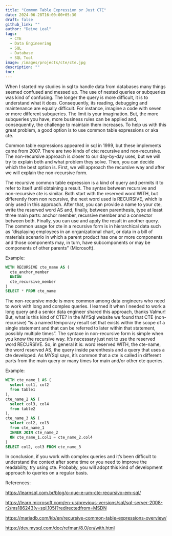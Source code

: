 ```yaml
---
title: "Common Table Expression or Just CTE"
date: 2024-06-28T16:00:00+05:30
draft: false
github_link: ""
author: "Deive Leal"
tags:
  - CTE
  - Data Engineering
  - SQL
  - Database
  - SQL Tool
image: /images/projects/cte/cte.jpg
description: ""
toc: 
---
```


When I started my studies in sql to handle data from databases many things seemed confused and messed up. The use of nested queries or subqueries was kind of confusing. The longer the query is more difficult, it is to understand what it does. Consequently, its reading, debugging and maintenance are equally difficult. For instance, imagine a code with seven or more different subqueries. The limit is your imagination. But, the more subqueries you have, more business rules can be applied and, consequently, the challenge to maintain them increases. To help us with this great problem, a good option is to use common table expressions or aka cte.

Common table expressions appeared in sql in 1999, but these implements came from 2007. There are two kinds of cte: recursive and non-recursive. The non-recursive approach is closer to our day-by-day uses, but we will try to explain both and what problem they solve. Then, you can decide which the best option is. First, we will approach the recursive way and after we will explain the non-recursive form.

The recursive common table expression is a kind of query and permits it to refer to itself until obtaining a result. The syntax between recursive and non-recursive cte is similar. Both start with the reserved word WITH, but differently from non recursive, the next word used is RECURSIVE, which is only used in this approach. After that, you can provide a name to your cte, write the reserved word AS and, finally, between parenthesis, type at least three main parts: anchor member, recursive member and a connector between both. Finally, you can use and apply the result in another query. The common usage for cte in a recursive form is in hierarchical data such as “displaying employees in an organizational chart, or data in a bill of materials scenario in which a parent product has one or more components and those components may, in turn, have subcomponents or may be components of other parents” (Microsoft).

Example:

```SQL
WITH RECURSIVE cte_name AS (
  cte_anchor_member
  UNION
  cte_recursive_member
)
SELECT * FROM cte_name
```

The non-recursive mode is more common among data engineers who need to work with long and complex queries. I learned it when I needed to work a long query and a senior data engineer shared this approach, thanks Valmur! But, what is this kind of CTE? In the MYSql website we found that CTE (non-recursive) “is a named temporary result set that exists within the scope of a single statement and that can be referred to later within that statement, possibly multiple times”. The syntaxe in non-recursive form is simple when you know the recursive way. It’s necessary just not to use the reserved word RECURSIVE. So, in general it is: word reserved WITH, the cte-name, the word reserved AS, the query inside parenthesis and a query that uses a cte developed. As MYSql says, it’s common that a cte is called in different parts from the main query or many times for main and/or other cte queries.

Example:

```SQL
WITH cte_name_1 AS (
  select col1, col2
  from table1
),
cte_name_2 AS (
  select col3, col4
  from table2
),
cte_name_3 AS (
  select col2, col3
  from cte_name_1
  INNER JOIN cte_name_2
  ON cte_name_1.col1 = cte_name_2.col4
)
SELECT col2, col3 FROM cte_name_3
```

In conclusion, if you work with complex queries and it’s been difficult to understand the context after some time or you need to improve the readability, try using cte. Probably, you will adopt this kind of development approach to queries on a regular basis.

References:

https://learnsql.com.br/blog/o-que-e-um-cte-recursivo-em-sql/

https://learn.microsoft.com/en-us/previous-versions/sql/sql-server-2008-r2/ms186243(v=sql.105)?redirectedfrom=MSDN

https://mariadb.com/kb/en/recursive-common-table-expressions-overview/

https://dev.mysql.com/doc/refman/8.0/en/with.html
